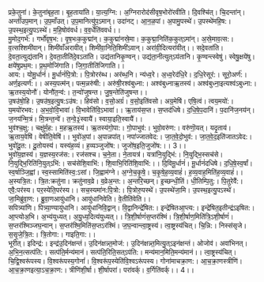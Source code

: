 

  
प्रके॒तुना॑। के॒तुना॑बृह॒ता। बृ॒ह॒ताया॑ति। या॒त्य॒ग्नि:। अ॒ग्निरारोद॑सीवृष॒भोरो॑रवीति। दि॒वश्चि॑त्। चि॒दन्ता॑न्। अन्ताँ॑उप॒मान्। उ॒प॒माँउत्। उ॒प॒मानित्यु॑प॒ऽमान्। उदा॑नट्। आ॒न॒ळ॒पां। अ॒पामु॒पस्थे॑। उ॒पस्थे॑महि॒ष:। उ॒पस्थ॒इत्यु॒पऽस्थे॑। म॒हि॒षोव॑वर्ध। व॒व॒र्धेति॑ववर्ध।।  
मु॒मोद॒गर्भ॑:। गर्भो॑वृष॒भ:। वृ॒ष॒भःक॒कुद्मा॑न्। क॒कुद्मा॑नस्रे॒मा। क॒कुद्मा॒निति॑क॒कुत्ऽमा॑न्। अ॒स्रे॒माव॒त्स:। व॒त्सश्शिमी॑वान्। शिमी॑वाँअरावीत्। शिमी॑वा॒निति॒शिमी॑ऽवान्। अरा॑वी॒दित्यरा॑वीत्।। सदे॒वता॑ति। दे॒वता॒त्युद्य॑तानि। दे॒वता॒तीति॑दे॒वऽता॑ति। उद्य॑तानिकृ॒ण्वन्। उद्य॑ता॒नीत्युत्ऽय॑तानि। कृ॒ण्वन्त्स्वेषु॑। स्वेषु॒क्षये॑षु। क्षये॑षुप्रथ॒म:। प्र॒थ॒मोजि॑गाति। जि॒गा॒तीति॑जिगाति।।  
आय:। योमू॒र्धानं॑। मू॒र्धानं॑पि॒त्रो:। पि॒त्रोरर॑ब्ध। अर॑ब्ध॒नि। न्य॑ध्व॒रे। अ॒ध्व॒रेद॑धि॒रे। द॒धि॒रेसूर॑:। सूरो॒अर्ण॑:। अर्ण॒इत्यर्ण॑:।। अस्य॒पत्म॑न्। पत्म॒न्नरु॑षी:। अरु॑षी॒रश्व॑बुध्ना:। अश्व॑बुध्नाऋ॒तस्य॑। अश्व॑बुध्ना॒इत्यश्व॑ऽबुध्ना:। ऋ॒तस्य॒योनौ॑। योनौ॑त॒न्व॑:। त॒न्वो॑जुषन्त। जु॒ष॒न्तेति॑जुषन्त।।  
उ॒षउ॑षो॒हि। उ॒षउ॑ष॒इत्यु॒ष:ऽउ॑ष:। हिव॑सो। व॒सो॒अग्रं॑। व॒सो॒इति॑वसो। अग्र॒मेषि॑। एषि॒त्वं। त्वय॒मयो॑:। य॒मयो॑रभव:। अ॒भ॒वो॒वि॒भावा॑। वि॒भावेति॑वि॒ऽभावा॑।। ऋ॒ताय॑स॒प्त। स॒प्तद॑धिषे। द॒धि॒षे॒प॒दानि॑। प॒दानि॑ज॒नय॑न्। ज॒नय॑न्मि॒त्रं। मि॒त्रन्त॒न्वे॑। त॒न्वे॒३॒॑स्वायै॑। स्वाया॒इति॒स्वायै॑।।  
भुव॑श्च॒क्षु:। चक्षु॑र्म॒ह:। म॒हऋ॒तस्य॑। ऋ॒तस्य॑गो॒पा:। गो॒पाभुव॑:। भुवो॒वरु॑ण:। वरु॑णॊ॒यत्। यदृ॒ताय॑। ऋ॒ताय॒वेषि॑। वेषीति॒वेषि॑।। भुवो॑अ॒पां। अ॒पान्नपा॑त्। नपा॑ज्जातवेद:। जा॒त॒वे॒दो॒भुव॑:। जा॒त॒वे॒द॒इति॑जातऽवेद:। भुवो॑दू॒त:। दू॒तोयस्य॑। यस्य॑ह॒व्यं। ह॒व्यञ्जुजो॑ष:। जुजो॑ष॒इति॒जुजो॑ष:।। 3।।  
भुवो॑य॒ज्ञस्य॑। य॒ज्ञस्य॒रज॑स:। रज॑सश्च। च॒ने॒ता। ने॒तायत्र॑। यत्रा॑नि॒युद्भि॑:। नि॒युद्भि॒स्सच॑से। नि॒युद्भि॒रिति॑नि॒युत्ऽभि॑:। सच॑सेशि॒वाभि॑:। शि॒वाभि॒रिति॑शि॒वाभि॑:।। दि॒विमू॒र्धानं॑। मू॒र्धानं॑दधिषे। द॒धि॒षे॒स्व॒र्षां। स्व॒र्षाञ्जि॒ह्वां। स्व॒स्सामिति॑स्व॒:ऽसां। जि॒ह्वाम॑ग्ने। अ॒ग्ने॒च॒कृ॒षे॒। च॒कृ॒षे॒ह॒व्य॒वाहं॑। ह॒व्य॒वाह॒मिति॑ह॒व्य॒वाहं॑।।  
अ॒स्यत्रि॒त:। त्रि॒त:क्रतु॑ना। क्रतु॑नाव॒व्रे। व॒व्रेअ॒न्त:। अ॒न्तरि॒च्छन्। इ॒च्छन्धी॒तिं। धी॒तिम्पि॒तु:। पि॒तुरेवै॑:। एवै॒:पर॑स्य। पर॒स्येति॒पर॑स्य।। सच॒स्यमा॑न:पि॒त्रो:। पि॒त्रोरु॒पस्थे॑। उ॒पस्थे॑जा॒मि। उ॒पस्थ॒इत्यु॒पऽस्थे॑। जा॒मिब्रु॑वा॒ण:। ब्रु॒वा॒णआयु॑धानि। आयु॑धानिवेति। वे॒तीति॑वेति।।  
सपित्र्या॑णि। पित्र्या॒ण्यायु॑धानि। आयु॑धानिवि॒द्वान्। वि॒द्वानिन्द्रे॑षित:। इन्द्रे॑षितआ॒प्त्य:। इन्द्रे॑षित॒इतीन्द्र॑ऽइषित:। आ॒प्त्योअ॒भि। अ॒भ्य॑युध्यत्। अ॒यु॒ध्य॒दित्य॑युध्यत्।। त्रि॒शी॒र्षाणं॑स॒प्तर॑श्मिं। त्रि॒शी॒र्षाण॒मिति॑त्रि॒ऽशी॒र्षाणं॑। स॒प्तर॑श्मिञ्जघ॒न्वान्। स॒प्तर॑श्मि॒मिति॑स॒प्तऽर॑श्मिं। ज॒घ॒न्वान्त्वा॒ष्ट्रस्य॑। त्वा॒ष्ट्रस्य॑चित्। चि॒न्नि:। निस्स॑सृजे। स॒सृ॒जे॒त्रि॒त:। त्रि॒तोगा:। गाइति॒गा:।।  
भूरीत्। इदिन्द्र॑:। इन्द्र॑उ॒दिन॑क्षन्तं। उ॒दिन॑क्षन्न्त॒मोज॑:। उ॒दिन॑क्षन्न्त॒मित्यु॒त्ऽइन॑क्षन्तं। ओजोव॑। अवा॑भिनत्। अ॒भि॒न॒त्सत्प॑ति:। सत्प॑ति॒र्मन्य॑मानं। सत्प॑ति॒रिति॒सत्ऽप॑ति:। मन्य॑मान॒मिति॒मन्य॑मानं।। त्वा॒ष्ट्रस्य॑चित्। चि॒द्वि॒श्वरू॑पस्य। वि॒श्वरू॑पस्य॒गोनां॑। वि॒श्वरू॑प॒स्येति॑वि॒श्वऽरू॑पस्य। गोना॑माचक्रा॒ण:। आ॒च॒क्रा॒णस्त्रीणि॑। आ॒च॒क्रा॒णइत्या॒ऽच॒क्रा॒ण:। त्रीणि॑शी॒र्षा। शी॒र्षापरा॑। परा॑वर्क्। व॒र्गिति॑वर्क्।। 4।।  
